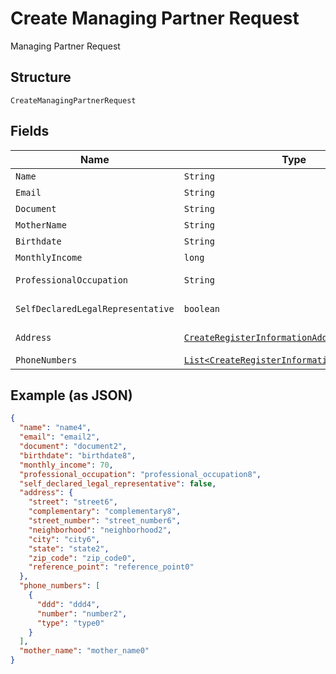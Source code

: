 
# Create Managing Partner Request

Managing Partner Request

## Structure

`CreateManagingPartnerRequest`

## Fields

| Name | Type | Tags | Description | Getter | Setter |
|  --- | --- | --- | --- | --- | --- |
| `Name` | `String` | Required | - | String getName() | setName(String name) |
| `Email` | `String` | Required | - | String getEmail() | setEmail(String email) |
| `Document` | `String` | Required | - | String getDocument() | setDocument(String document) |
| `MotherName` | `String` | Optional | - | String getMotherName() | setMotherName(String motherName) |
| `Birthdate` | `String` | Required | - | String getBirthdate() | setBirthdate(String birthdate) |
| `MonthlyIncome` | `long` | Required | - | long getMonthlyIncome() | setMonthlyIncome(long monthlyIncome) |
| `ProfessionalOccupation` | `String` | Required | - | String getProfessionalOccupation() | setProfessionalOccupation(String professionalOccupation) |
| `SelfDeclaredLegalRepresentative` | `boolean` | Required | - | boolean getSelfDeclaredLegalRepresentative() | setSelfDeclaredLegalRepresentative(boolean selfDeclaredLegalRepresentative) |
| `Address` | [`CreateRegisterInformationAddressRequest`](../../doc/models/create-register-information-address-request.md) | Required | - | CreateRegisterInformationAddressRequest getAddress() | setAddress(CreateRegisterInformationAddressRequest address) |
| `PhoneNumbers` | [`List<CreateRegisterInformationPhoneRequest>`](../../doc/models/create-register-information-phone-request.md) | Required | - | List<CreateRegisterInformationPhoneRequest> getPhoneNumbers() | setPhoneNumbers(List<CreateRegisterInformationPhoneRequest> phoneNumbers) |

## Example (as JSON)

```json
{
  "name": "name4",
  "email": "email2",
  "document": "document2",
  "birthdate": "birthdate8",
  "monthly_income": 70,
  "professional_occupation": "professional_occupation8",
  "self_declared_legal_representative": false,
  "address": {
    "street": "street6",
    "complementary": "complementary8",
    "street_number": "street_number6",
    "neighborhood": "neighborhood2",
    "city": "city6",
    "state": "state2",
    "zip_code": "zip_code0",
    "reference_point": "reference_point0"
  },
  "phone_numbers": [
    {
      "ddd": "ddd4",
      "number": "number2",
      "type": "type0"
    }
  ],
  "mother_name": "mother_name0"
}
```

